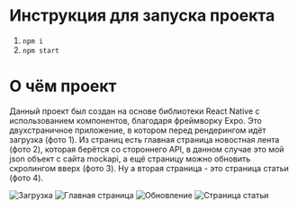 # Инструкция для запуска проекта
1. `npm i`
2. `npm start`

# О чём проект
Данный проект был создан на основе библиотеки React Native с использованием компонентов, благодаря фреймворку Expo. Это двухстраничное приложение, в котором перед рендерингом идёт загрузка (фото 1). Из страниц есть главная страница новостная лента (фото 2), которая берётся со стороннего API, в данном случае это мой json объект с сайта mockapi, а ещё страницу можно обновить скролингом вверх (фото 3). Ну а вторая страница - это страница статьи (фото 4).

<image src="assets/image/Загрузка.jpg" alt="Загрузка">
<image src="assets/image/Главная.jpg" alt="Главная страница">
<image src="assets/image/Обновление.jpg" alt="Обновление">
<image src="assets/image/Статья.jpg" alt="Страница статьи">

